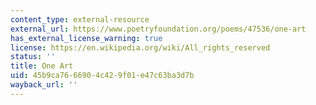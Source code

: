 ```yaml
---
content_type: external-resource
external_url: https://www.poetryfoundation.org/poems/47536/one-art
has_external_license_warning: true
license: https://en.wikipedia.org/wiki/All_rights_reserved
status: ''
title: One Art
uid: 45b9ca76-6690-4c42-9f01-e47c63ba3d7b
wayback_url: ''
---
```

